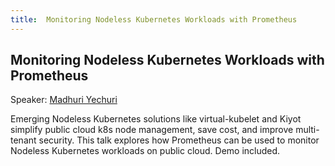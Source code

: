 ```yaml
---
title:  Monitoring Nodeless Kubernetes Workloads with Prometheus
---
```


## Monitoring Nodeless Kubernetes Workloads with Prometheus

Speaker: [Madhuri Yechuri](/2019-munich/speakers/madhuri-yechuri/)

Emerging Nodeless Kubernetes solutions like virtual-kubelet and Kiyot simplify public cloud k8s node management, save cost, and improve multi-tenant security. This talk explores how Prometheus can be used to monitor Nodeless Kubernetes workloads on public cloud. Demo included.
